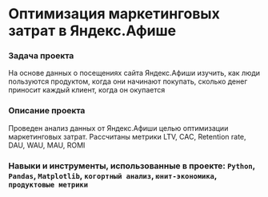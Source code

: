 # Оптимизация маркетинговых затрат в Яндекс.Афише

### Задача проекта

На основе данных о посещениях сайта Яндекс.Афиши изучить, как люди пользуются продуктом, когда они начинают покупать, сколько денег приносит каждый клиент, когда он окупается 

### Описание проекта

Проведен анализ данных от Яндекс.Афиши целью оптимизации маркетинговых затрат.
Рассчитаны метрики LTV, CAC, Retention rate, DAU, WAU, MAU, ROMI

### Навыки и инструменты, использованные в проекте: `Python`, `Pandas`, `Matplotlib`, `когортный анализ`, `юнит-экономика`, `продуктовые метрики`

